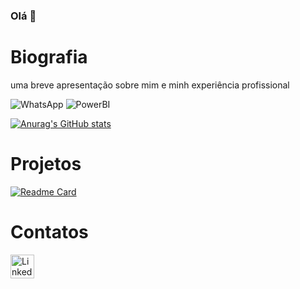 ### Olá 👋

# Biografia

uma breve apresentação sobre mim e minh experiência profissional

![WhatsApp](https://img.shields.io/badge/WhatsApp-25D366?style=for-the-badge&logo=whatsapp&logoColor=white)
![PowerBI](https://img.shields.io/badge/PowerBI-F2C811?style=for-the-badge&logo=Power%20BI&logoColor=white)

[![Anurag's GitHub stats](https://github-readme-stats.vercel.app/api?username=biamachini&theme=radical)](https://github.com/anuraghazra/github-readme-stats)

# Projetos

[![Readme Card](https://github-readme-stats.vercel.app/api/pin/?username=biamachini&repo=biamachini.github.io)](https://github.com/anuraghazra/github-readme-stats)

# Contatos
[<img src="https://img.shields.io/badge/LinkedIn-0077B5?style=for-the-badge&logo=linkedin&logoColor=white1" alt='Linkedin' height='38'>](https://linkedin.com/in/beatriz-machini/)
